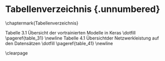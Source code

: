# Tabellenverzeichnis {.unnumbered}

\chaptermark{Tabellenverzeichnis}

<!-- 
For me, this was the only drawback of writing in Markdown: it is not possible to add a short caption to figures and tables. This means that the \listoftables and \listoffigures commands will generate lists using the full titles, which is probably isn't what you want. For now, the solution is to create the lists manually, when everything else is finished.
-->

Tabelle 3.1  Übersicht der vortrainierten Modelle in Keras \dotfill \pageref{table_31} \newline
Tabelle 4.1  Übersichtder Netzwerkleistung auf den Datensätzen \dotfill \pageref{table_41} \newline

\clearpage
